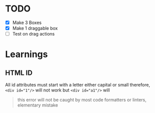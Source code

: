 # TODO

- [x] Make 3 Boxes
- [x] Make 1 draggable box
- [ ] Test on drag actions

# Learnings

## HTML ID

All id attributes must start with a letter either capital or small therefore,<br>
`<div id="1"/>` will not work but `<div id="a1"/>` will

> this error will not be caught by most code formatters or linters, elementary mistake
